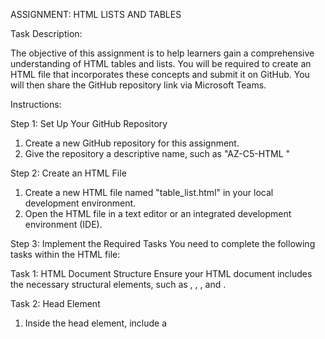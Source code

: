 ASSIGNMENT: HTML LISTS AND TABLES

Task Description:

The objective of this assignment is to help learners gain a comprehensive understanding of HTML tables and lists. You will be required to create an HTML file that incorporates these concepts and submit it on GitHub. You will then share the GitHub repository link via Microsoft Teams.

Instructions:

Step 1: Set Up Your GitHub Repository
1. Create a new GitHub repository for this assignment.
2. Give the repository a descriptive name, such as "AZ-C5-HTML "

Step 2: Create an HTML File
1. Create a new HTML file named "table_list.html" in your local development environment.
2. Open the HTML file in a text editor or an integrated development environment (IDE).

Step 3: Implement the Required Tasks
You need to complete the following tasks within the HTML file:

Task 1: HTML Document Structure
Ensure your HTML document includes the necessary structural elements, such as <!DOCTYPE html>, <html>, <head>, and <body>.

Task 2: Head Element
1. Inside the head element, include a <title> element with a descriptive title for your webpage.
2. Include a favicon and a few metadata for your document.

Task 3: Body Element
Inside the body element, create the main content of your webpage:
1. Replicate the design on the attached file.
2. Under Project, use an unordered list with square bullets to list four interesting project titles. 
3. Under History, use an ordered list with lowercase alphabetical characters for numbering to list three history topics.

Step 4: Commit and Push to GitHub
1. Add the modified HTML file to your local Git repository.
2. Commit the changes with a descriptive commit message.
3. Push the changes to your GitHub repository.
